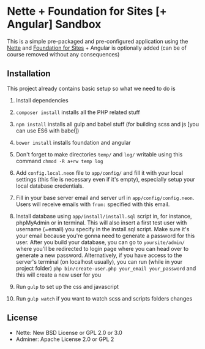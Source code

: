 Nette + Foundation for Sites [+ Angular] Sandbox
====================================

This is a simple pre-packaged and pre-configured application using the [Nette](https://nette.org) and [Foundation for Sites](http://foundation.zurb.com/sites/docs/) + Angular is optionally added (can be of course removed without any consequences)

Installation
------------

This project already contains basic setup so what we need to do is

1. Install dependencies

  1. `composer install` installs all the PHP related stuff
  2. `npm install` installs all gulp and babel stuff (for building scss and js [you can use ES6 with babel])
  3. `bower install` installs foundation and angular

2. Don't forget to make directories `temp/` and `log/` writable using this command `chmod -R a+rw temp log`

3. Add `config.local.neon` file to `app/config/` and fill it with your local settings (this file is necessary even if it's empty), especially setup your local database credentials.

4. Fill in your base server email and server url in `app/config/config.neon`. Users will receive emails with `from:` specified with this email.

5. Install database using `app/install/install.sql` script in, for instance, phpMyAdmin or in terminal. This will also insert a first test user with username (=email) you specify in the install.sql script. Make sure it's your email because you're gonna need to generate a password for this user. After you build your database, you can go to `yoursite/admin/` where you'll be redirected to login page where you can head over to generate a new password. Alternatively, if you have access to the server's terminal (on localhost usually), you can run (while in your project folder) `php bin/create-user.php your_email your_password` and this will create a new user for you

6. Run `gulp` to set up the css and javascript

7. Run `gulp watch` if you want to watch scss and scripts folders changes


License
-------
- Nette: New BSD License or GPL 2.0 or 3.0
- Adminer: Apache License 2.0 or GPL 2
